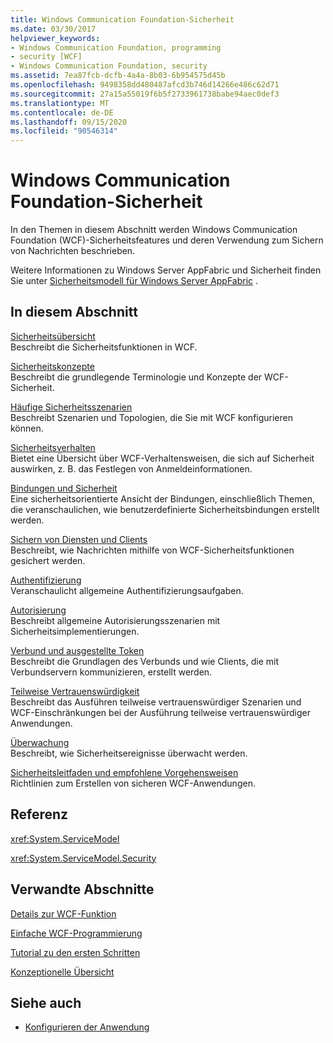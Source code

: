 ```yaml
---
title: Windows Communication Foundation-Sicherheit
ms.date: 03/30/2017
helpviewer_keywords:
- Windows Communication Foundation, programming
- security [WCF]
- Windows Communication Foundation, security
ms.assetid: 7ea87fcb-dcfb-4a4a-8b03-6b954575d45b
ms.openlocfilehash: 9498358dd480487afcd3b746d14266e486c62d71
ms.sourcegitcommit: 27a15a55019f6b5f2733961738babe94aec0def3
ms.translationtype: MT
ms.contentlocale: de-DE
ms.lasthandoff: 09/15/2020
ms.locfileid: "90546314"
---
```

# <a name="windows-communication-foundation-security"></a>Windows Communication Foundation-Sicherheit
In den Themen in diesem Abschnitt werden Windows Communication Foundation (WCF)-Sicherheitsfeatures und deren Verwendung zum Sichern von Nachrichten beschrieben.  
  
 Weitere Informationen zu Windows Server AppFabric und Sicherheit finden Sie unter [Sicherheitsmodell für Windows Server AppFabric](/previous-versions/appfabric/ee677202(v=azure.10)) .  
  
## <a name="in-this-section"></a>In diesem Abschnitt  
 [Sicherheitsübersicht](security-overview.md)  
 Beschreibt die Sicherheitsfunktionen in WCF.  
  
 [Sicherheitskonzepte](security-concepts.md)  
 Beschreibt die grundlegende Terminologie und Konzepte der WCF-Sicherheit.  
  
 [Häufige Sicherheitsszenarien](common-security-scenarios.md)  
 Beschreibt Szenarien und Topologien, die Sie mit WCF konfigurieren können.  
  
 [Sicherheitsverhalten](security-behaviors-in-wcf.md)  
 Bietet eine Übersicht über WCF-Verhaltensweisen, die sich auf Sicherheit auswirken, z. B. das Festlegen von Anmeldeinformationen.  
  
 [Bindungen und Sicherheit](bindings-and-security.md)  
 Eine sicherheitsorientierte Ansicht der Bindungen, einschließlich Themen, die veranschaulichen, wie benutzerdefinierte Sicherheitsbindungen erstellt werden.  
  
 [Sichern von Diensten und Clients](securing-services-and-clients.md)  
 Beschreibt, wie Nachrichten mithilfe von WCF-Sicherheitsfunktionen gesichert werden.  
  
 [Authentifizierung](authentication-in-wcf.md)  
 Veranschaulicht allgemeine Authentifizierungsaufgaben.  
  
 [Autorisierung](authorization-in-wcf.md)  
 Beschreibt allgemeine Autorisierungsszenarien mit Sicherheitsimplementierungen.  
  
 [Verbund und ausgestellte Token](federation-and-issued-tokens.md)  
 Beschreibt die Grundlagen des Verbunds und wie Clients, die mit Verbundservern kommunizieren, erstellt werden.  
  
 [Teilweise Vertrauenswürdigkeit](partial-trust.md)  
 Beschreibt das Ausführen teilweise vertrauenswürdiger Szenarien und WCF-Einschränkungen bei der Ausführung teilweise vertrauenswürdiger Anwendungen.  
  
 [Überwachung](auditing-security-events.md)  
 Beschreibt, wie Sicherheitsereignisse überwacht werden.  
  
 [Sicherheitsleitfaden und empfohlene Vorgehensweisen](security-guidance-and-best-practices.md)  
 Richtlinien zum Erstellen von sicheren WCF-Anwendungen.  
  
## <a name="reference"></a>Referenz  
 <xref:System.ServiceModel>  
  
 <xref:System.ServiceModel.Security>  
  
## <a name="related-sections"></a>Verwandte Abschnitte  
 [Details zur WCF-Funktion](index.md)  
  
 [Einfache WCF-Programmierung](../basic-wcf-programming.md)  
  
 [Tutorial zu den ersten Schritten](../getting-started-tutorial.md)  
  
 [Konzeptionelle Übersicht](../conceptual-overview.md)  
  
## <a name="see-also"></a>Siehe auch

- [Konfigurieren der Anwendung](../diagnostics/configuring-your-application.md)
